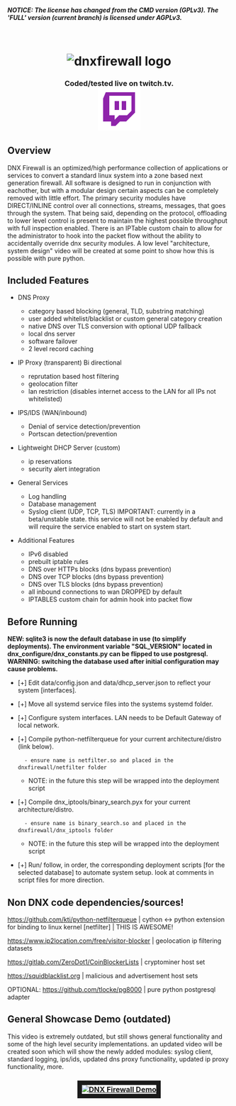 <h5><strong>NOTICE: The license has changed from the CMD version (GPLv3). The 'FULL' version (current branch) is licensed under AGPLv3.</strong></h5>

<h1 align="center">
	<br>
	<img src="https://github.com/DOWRIGHTTV/dnxfirewall/blob/dnxfirewall/dnx_frontend/static/assets/images/dnxlogo_v2.png" alt="dnxfirewall logo">
	<br>
</h1>

<h3 align="center">
	Coded/tested live on twitch.tv.
	<br>
	<a href="https://www.twitch.tv/dowright" target="_blank">
		<img src="https://github.com/ProHackTech/DNX-FWALL-CMD/blob/master/Readme_Social/twitch.png" alt="DOWRIGHTTV" />
	</a>
</h3>

<h2>Overview</h2>

DNX Firewall is an optimized/high performance collection of applications or services to convert a standard linux system
into a zone based next generation firewall. All software is designed to run in conjunction with eachother, but with a modular 
design certain aspects can be completely removed with little effort. The primary security modules have DIRECT/INLINE control 
over all connections, streams, messages, that goes through the system. That being said, depending on the protocol, offloading
to lower level control is present to maintain the highest possible throughput with full inspection enabled. There is an IPTable
custom chain to allow for the administrator to hook into the packet flow without the ability to accidentally override dnx security
modules. A low level "architecture, system design" video will be created at some point to show how this is possible with pure python.

<h2>Included Features</h2>

- DNS Proxy
   - category based blocking (general, TLD, substring matching)
   - user added whitelist/blacklist or custom general category creation
   - native DNS over TLS conversion with optional UDP fallback
   - local dns server
   - software failover
   - 2 level record caching
- IP Proxy (transparent) Bi directional
   - reprutation based host filtering
   - geolocation filter
   - lan restriction (disables internet access to the LAN for all IPs not whitelisted)

- IPS/IDS (WAN/inbound)
   - Denial of service detection/prevention
   - Portscan detection/prevention

- Lightweight DHCP Server (custom)
   - ip reservations
   - security alert integration

- General Services
   - Log handling
   - Database management
   - Syslog client (UDP, TCP, TLS) IMPORTANT: currently in a beta/unstable state.
this service will not be enabled by default and will require the service enabled to start on system start.
    
- Additional Features
   - IPv6 disabled
   - prebuilt iptable rules
   - DNS over HTTPs blocks (dns bypass prevention)
   - DNS over TCP blocks (dns bypass prevention)
   - DNS over TLS blocks (dns bypass prevention)
   - all inbound connections to wan DROPPED by default
   - IPTABLES custom chain for admin hook into packet flow

<h2>Before Running</h2>

<strong>NEW: sqlite3 is now the default database in use (to simplify deployments). The environment variable "SQL_VERSION" located in dnx_configure/dnx_constants.py can be flipped to use postgresql. WARNING: switching the database used after initial configuration may cause problems. </strong>

- [+] Edit data/config.json and data/dhcp_server.json to reflect your system [interfaces].

- [+] Move all systemd service files into the systems systemd folder.

- [+] Configure system interfaces. LAN needs to be Default Gateway of local network.

- [+] Compile python-netfilterqueue for your current architecture/distro (link below).
        
        - ensure name is netfilter.so and placed in the dnxfirewall/netfilter folder
	- NOTE: in the future this step will be wrapped into the deployment script
	
- [+] Compile dnx_iptools/binary_search.pyx for your current architecture/distro.

        - ensure name is binary_search.so and placed in the dnxfirewall/dnx_iptools folder
	- NOTE: in the future this step will be wrapped into the deployment script
	
- [+] Run/ follow, in order, the corresponding deployment scripts [for the selected database] to automate system setup. look at comments in script files 
for more direction.

<h2>Non DNX code dependencies/sources!</h2>

https://github.com/kti/python-netfilterqueue | cython <-> python extension for binding to linux kernel [netfilter] | THIS IS AWESOME!

https://www.ip2location.com/free/visitor-blocker | geolocation ip filtering datasets

https://gitlab.com/ZeroDot1/CoinBlockerLists | cryptominer host set

https://squidblacklist.org | malicious and advertisement host sets

<bold>OPTIONAL:</bold> https://github.com/tlocke/pg8000 | pure python postgresql adapter

<h2>General Showcase Demo (outdated)</h2>

This video is extremely outdated, but still shows general functionality and some of the high level security implementations. 
an updated video will be created soon which will show the newly added modules: syslog client, standard logging, ips/ids, 
updated dns proxy functionality, updated ip proxy functionality, more.

<h3 align="center">
	<a href="http://www.youtube.com/watch?feature=player_embedded&v=6NvRXlNjpOc" target="_blank">
		<img src="http://img.youtube.com/vi/6NvRXlNjpOc/0.jpg" alt="DNX Firewall Demo" width="480" height="360" border="10" />
	</a>
</h3>
